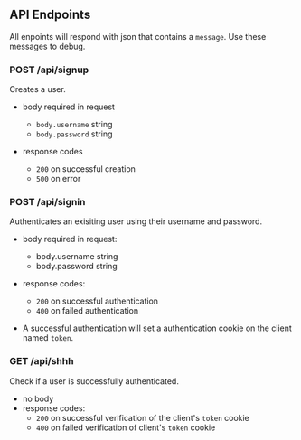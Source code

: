 ## API Endpoints

All enpoints will respond with json that contains a `message`. Use these messages to debug.

### POST /api/signup

Creates a user.
  - body required in request
    - `body.username` string
    - `body.password` string

  - response codes
    - `200` on successful creation
    - `500` on error

### POST /api/signin

Authenticates an exisiting user using their username and password.
  - body required in request:
    - body.username string
    - body.password string

  - response codes:
    - `200` on successful authentication
    - `400` on failed authentication

  - A successful authentication will set a authentication cookie on the client named `token`.

### GET /api/shhh

Check if a user is successfully authenticated.
  - no body
  - response codes:
    - `200` on successful verification of the client's `token` cookie
    - `400` on failed verification of client's `token` cookie
